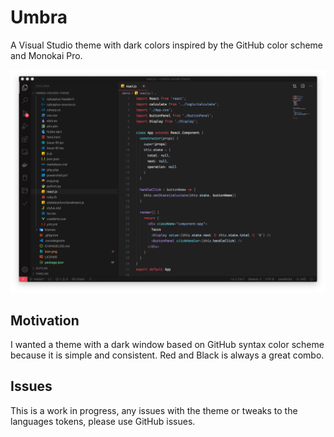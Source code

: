# Umbra

A Visual Studio theme with dark colors inspired by the GitHub color scheme and Monokai Pro.

![Umbra Preview](images/preview.png)

## Motivation

I wanted a theme with a dark window based on GitHub syntax color scheme because it is simple and consistent. Red and Black is always a great combo.

## Issues

This is a work in progress, any issues with the theme or tweaks to the languages tokens, please use GitHub issues.
